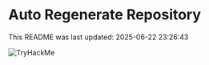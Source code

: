 # Auto Regenerate Repository

This README was last updated: 2025-06-22 23:26:43

 ![TryHackMe](https://tryhackme.com/badge/533634)